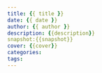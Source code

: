 ```yaml
---
title: {{ title }}
date: {{ date }}
author: {{ author }}
description: {{description}}
snapshot:{{snapshot}}
cover: {{cover}}
categories: 
tags: 
---
```

